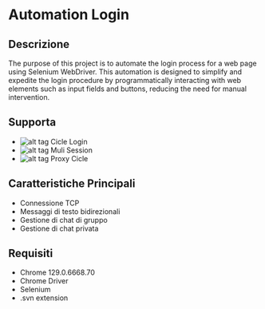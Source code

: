 # Automation Login

## Descrizione
The purpose of this project is to automate the login process for a web page using Selenium WebDriver. This automation is designed to simplify and expedite the login procedure by programmatically interacting with web elements such as input fields and buttons, reducing the need for manual intervention.

## Supporta
- ![alt tag](https://raw.github.com/Nirklav/TCPChat/master/UI/Images/checked.png)  Cicle Login
- ![alt tag](https://raw.github.com/Nirklav/TCPChat/master/UI/Images/checked.png)  Muli Session
- ![alt tag](https://raw.github.com/Nirklav/TCPChat/master/UI/Images/notChecked.png) Proxy Cicle 

## Caratteristiche Principali
- Connessione TCP
- Messaggi di testo bidirezionali
- Gestione di chat di gruppo
- Gestione di chat privata

## Requisiti
- Chrome 129.0.6668.70
- Chrome Driver
- Selenium
- .svn extension
